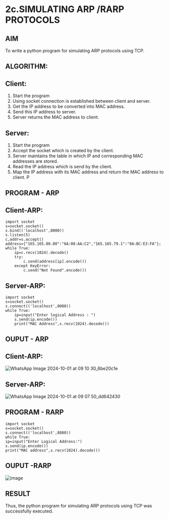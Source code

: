 # 2c.SIMULATING ARP /RARP PROTOCOLS
## AIM
To write a python program for simulating ARP protocols using TCP.
## ALGORITHM:
## Client:
1. Start the program
2. Using socket connection is established between client and server.
3. Get the IP address to be converted into MAC address.
4. Send this IP address to server.
5. Server returns the MAC address to client.
## Server:
1. Start the program
2. Accept the socket which is created by the client.
3. Server maintains the table in which IP and corresponding MAC addresses are
stored.
4. Read the IP address which is send by the client.
5. Map the IP address with its MAC address and return the MAC address to client.
P
## PROGRAM - ARP
## Client-ARP:
```
import socket
s=socket.socket()
s.bind(('localhost',8000))
s.listen(5)
c,addr=s.accept()
address={"165.165.80.80":"6A:08:AA:C2","165.165.79.1":"8A:BC:E3:FA"};
while True:
    ip=c.recv(1024).decode()
    try:
        c.send(address[ip].encode())
    except KeyError:
        c.send("Not Found".encode())
```

## Server-ARP:
```
import socket
s=socket.socket()
s.connect(('localhost',8000))
while True:
    ip=input("Enter logical Address : ")
    s.send(ip.encode())
    print("MAC Address",s.recv(1024).decode())
```
## OUPUT - ARP
## Client-ARP:
![WhatsApp Image 2024-10-01 at 09 10 30_6be20c1e](https://github.com/user-attachments/assets/6d67855e-6299-4a4b-a731-211597372988)

## Server-ARP:
![WhatsApp Image 2024-10-01 at 09 07 50_dd642430](https://github.com/user-attachments/assets/76875465-ab23-499c-bc3d-67c5825f19fb)



## PROGRAM - RARP
```
import socket
s=socket.socket()
s.connect(('localhost',8880))
while True:
ip=input("Enter Logical Address:")
s.send(ip.encode())
print("MAC address",s.recv(1024).decode())
```
## OUPUT -RARP

![image](https://github.com/user-attachments/assets/7874226d-67c8-4f57-8e9b-c934aab13381)

## RESULT
Thus, the python program for simulating ARP protocols using TCP was successfully 
executed.
